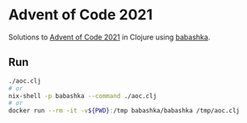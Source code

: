 # Advent of Code 2021

Solutions to [Advent of Code 2021](https://adventofcode.com/2021/) in Clojure using [babashka](https://github.com/babashka/babashka).

## Run

``` sh
./aoc.clj
# or
nix-shell -p babashka --command ./aoc.clj
# or
docker run --rm -it -v${PWD}:/tmp babashka/babashka /tmp/aoc.clj
```
